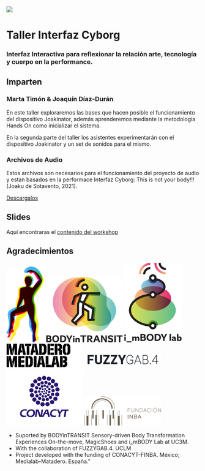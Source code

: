 <img src="../assets/Joakinator_Complutense.png" width="720">

# Taller Interfaz Cyborg

### Interfaz Interactiva para reflexionar la relación arte, tecnología y cuerpo en la performance.

## Imparten

### Marta Timón & Joaquín Díaz-Durán

En este taller exploraremos las bases que hacen posible el funcionamiento del dispositivo Joakinator, además aprenderemos mediante la metodología Hands On como inicializar el sistema.

En la segunda parte del taller los asistentes experimentarán con el dispositivo Joakinator y un set de sonidos para el mismo.

### Archivos de Audio

Estos archivos son necesarios para el funcionamiento del proyecto de audio y estan basados en la performace Interfaz Cyborg: This is not your body!!! (Joaku de Sotavento, 2021).

[Descargalos](https://drive.google.com/drive/folders/1cmS-8iHkXmhXxJrSnnTvfZdne8VEqcJr?usp=sharing)

## Slides

Aquí encontraras el [contenido del workshop](https://docs.google.com/presentation/d/1TfPGoWbZKXpSUWjrv5Y0VLnvYOCxZb2MFB6kBpDMP4w/edit?usp=sharing)

## Agradecimientos

<img src="../assets/Logo_mini_Body.png" width="100"> 
<img src="../assets/BODYinTRANSIT_logo.jpg" width="200"> 
<img src="../assets/I_mBODYlab_logo.jpg" width="150">
<img src="../assets/logotipo_medialab.jpg" width="200">
<img src="../assets/Marca-FuzzyGab.png" width="200">
<img src="../assets/conacyt-logo.png" width="200">
<img src="../assets/becas-inba-conacyt-posgrado.png" width="200">


- Suported by BODYinTRANSIT Sensory-driven Body Transformation Experiences On-the-move, MagicShoes and i_mBODY Lab at UC3M.
- With the collaboration of FUZZYGAB.4. UCLM
- Project developed with the funding of CONACYT-FINBA. México; Medialab-Matadero. España."
